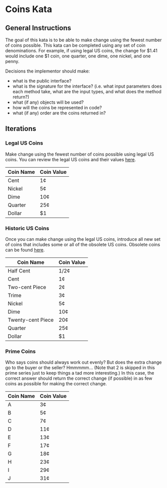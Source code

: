 # Coins Kata

## General Instructions

The goal of this kata is to be able to make change using the fewest number of coins possible. This kata can be completed using any set of coin denominations. For example, if using legal US coins, the change for $1.41 would include one $1 coin, one quarter, one dime, one nickel, and one penny.

Decisions the implementor should make:
- what is the public interface?
- what is the signature for the interface? (i.e. what input parameters does each method take, what are the input types, and what does the method return?)
- what (if any) objects will be used?
- how will the coins be represented in code?
- what (if any) order are the coins returned in?

## Iterations

### Legal US Coins

Make change using the fewest number of coins possible using legal US coins. You can review the legal US coins and their values [here](https://en.wikipedia.org/wiki/Coins_of_the_United_States_dollar).

|Coin Name|Coin Value|
|---|---|
|Cent|1¢|
|Nickel|5¢|
|Dime|10¢|
|Quarter|25¢|
|Dollar|$1|

### Historic US Coins

Once you can make change using the legal US coins, introduce all new set of coins that includes some or all of the obsolete US coins. Obsolete coins can be found [here](https://en.wikipedia.org/wiki/Coins_of_the_United_States_dollar#Obsolete_coins).

|Coin Name|Coin Value|
|---|---|
|Half Cent|1/2¢|
|Cent|1¢|
|Two-cent Piece|2¢|
|Trime|3¢|
|Nickel|5¢|
|Dime|10¢|
|Twenty-cent Piece|20¢|
|Quarter|25¢|
|Dollar|$1|

### Prime Coins

Who says coins should always work out evenly? But does the extra change go to the buyer or the seller? Hmmmmm... (Note that 2 is skipped in this prime series just to keep things a tad more interesting.) In this case, the correct answer should return the correct change (if possible) in as few coins as possible for making the correct change.

|Coin Name|Coin Value|
|---|---|
|A|3¢|
|B|5¢|
|C|7¢|
|D|11¢|
|E|13¢|
|F|17¢|
|G|18¢|
|H|23¢|
|I|29¢|
|J|31¢|
